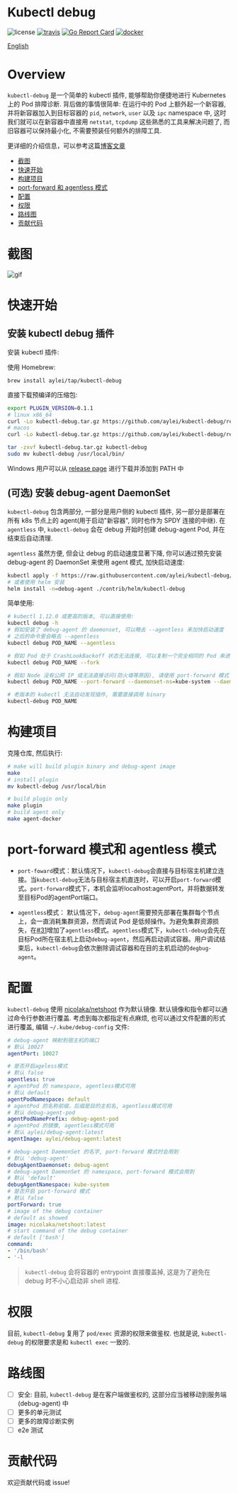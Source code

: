 # Kubectl debug

![license](https://img.shields.io/hexpm/l/plug.svg)
[![travis](https://travis-ci.org/aylei/kubectl-debug.svg?branch=master)](https://travis-ci.org/aylei/kubectl-debug)
[![Go Report Card](https://goreportcard.com/badge/github.com/aylei/kubectl-debug)](https://goreportcard.com/report/github.com/aylei/kubectl-debug)
[![docker](https://img.shields.io/docker/pulls/aylei/debug-agent.svg)](https://hub.docker.com/r/aylei/debug-agent)

[English](/README.md)

# Overview

`kubectl-debug` 是一个简单的 kubectl 插件, 能够帮助你便捷地进行 Kubernetes 上的 Pod 排障诊断. 背后做的事情很简单: 在运行中的 Pod 上额外起一个新容器, 并将新容器加入到目标容器的 `pid`, `network`, `user` 以及 `ipc` namespace 中, 这时我们就可以在新容器中直接用 `netstat`, `tcpdump` 这些熟悉的工具来解决问题了, 而旧容器可以保持最小化, 不需要预装任何额外的排障工具.

更详细的介绍信息，可以参考这篇[博客文章](https://aleiwu.com/post/kubectl-debug-intro/)

- [截图](#截图)
- [快速开始](#快速开始)
- [构建项目](#构建项目)
- [port-forward 和 agentless 模式](#port-forward-模式和-agentless-模式)
- [配置](#配置)
- [权限](#权限)
- [路线图](#路线图)
- [贡献代码](#贡献代码)

# 截图

![gif](/docs/kube-debug.gif)

# 快速开始

## 安装 kubectl debug 插件

安装 kubectl 插件:

使用 Homebrew:
```shell
brew install aylei/tap/kubectl-debug
```

直接下载预编译的压缩包:
```bash
export PLUGIN_VERSION=0.1.1
# linux x86_64
curl -Lo kubectl-debug.tar.gz https://github.com/aylei/kubectl-debug/releases/download/v${PLUGIN_VERSION}/kubectl-debug_${PLUGIN_VERSION}_linux_amd64.tar.gz
# macos
curl -Lo kubectl-debug.tar.gz https://github.com/aylei/kubectl-debug/releases/download/v${PLUGIN_VERSION}/kubectl-debug_${PLUGIN_VERSION}_darwin_amd64.tar.gz

tar -zxvf kubectl-debug.tar.gz kubectl-debug
sudo mv kubectl-debug /usr/local/bin/
```

Windows 用户可以从 [release page](https://github.com/aylei/kubectl-debug/releases/tag/v0.1.1) 进行下载并添加到 PATH 中

## (可选) 安装 debug-agent DaemonSet   

`kubectl-debug` 包含两部分, 一部分是用户侧的 kubectl 插件, 另一部分是部署在所有 k8s 节点上的 agent(用于启动"新容器", 同时也作为 SPDY 连接的中继). 在 `agentless` 中, `kubectl-debug` 会在 debug 开始时创建 debug-agent Pod, 并在结束后自动清理.

`agentless` 虽然方便, 但会让 debug 的启动速度显著下降, 你可以通过预先安装 debug-agent 的 DaemonSet 来使用 agent 模式, 加快启动速度:

```bash
kubectl apply -f https://raw.githubusercontent.com/aylei/kubectl-debug/master/scripts/agent_daemonset.yml
# 或者使用 helm 安装
helm install -n=debug-agent ./contrib/helm/kubectl-debug
```

简单使用:
```bash
# kubectl 1.12.0 或更高的版本, 可以直接使用:
kubectl debug -h
# 假如安装了 debug-agent 的 daemonset, 可以略去 --agentless 来加快启动速度
# 之后的命令里会略去 --agentless
kubectl debug POD_NAME --agentless

# 假如 Pod 处于 CrashLookBackoff 状态无法连接, 可以复制一个完全相同的 Pod 来进行诊断
kubectl debug POD_NAME --fork

# 假如 Node 没有公网 IP 或无法直接访问(防火墙等原因), 请使用 port-forward 模式
kubectl debug POD_NAME --port-forward --daemonset-ns=kube-system --daemonset-name=debug-agent

# 老版本的 kubectl 无法自动发现插件, 需要直接调用 binary
kubectl-debug POD_NAME
```

# 构建项目

克隆仓库, 然后执行:
```bash
# make will build plugin binary and debug-agent image
make
# install plugin
mv kubectl-debug /usr/local/bin

# build plugin only
make plugin
# build agent only
make agent-docker
```

# port-forward 模式和 agentless 模式

- `port-foward`模式：默认情况下，`kubectl-debug`会直接与目标宿主机建立连接。当`kubectl-debug`无法与目标宿主机直连时，可以开启`port-forward`模式。`port-forward`模式下，本机会监听localhost:agentPort，并将数据转发至目标Pod的agentPort端口。

- `agentless`模式： 默认情况下，`debug-agent`需要预先部署在集群每个节点上，会一直消耗集群资源，然而调试 Pod 是低频操作。为避免集群资源损失，在[#31](https://github.com/aylei/kubectl-debug/pull/31)增加了`agentless`模式。`agentless`模式下，`kubectl-debug`会先在目标Pod所在宿主机上启动`debug-agent`，然后再启动调试容器。用户调试结束后，`kubectl-debug`会依次删除调试容器和在目的主机启动的`degbug-agent`。


# 配置

`kubectl-debug` 使用 [nicolaka/netshoot](https://github.com/nicolaka/netshoot) 作为默认镜像. 默认镜像和指令都可以通过命令行参数进行覆盖. 考虑到每次都指定有点麻烦, 也可以通过文件配置的形式进行覆盖, 编辑 `~/.kube/debug-config` 文件:

```yaml
# debug-agent 映射到宿主机的端口
# 默认 10027
agentPort: 10027

# 是否开启ageless模式
# 默认 false
agentless: true
# agentPod 的 namespace, agentless模式可用
# 默认 default
agentPodNamespace: default
# agentPod 的名称前缀，后缀是目的主机名, agentless模式可用
# 默认 debug-agent-pod
agentPodNamePrefix: debug-agent-pod
# agentPod 的镜像, agentless模式可用
# 默认 aylei/debug-agent:latest
agentImage: aylei/debug-agent:latest

# debug-agent DaemonSet 的名字, port-forward 模式时会用到
# 默认 'debug-agent'
debugAgentDaemonset: debug-agent
# debug-agent DaemonSet 的 namespace, port-forward 模式会用到
# 默认 'default'
debugAgentNamespace: kube-system
# 是否开启 port-forward 模式
# 默认 false
portForward: true
# image of the debug container
# default as showed
image: nicolaka/netshoot:latest
# start command of the debug container
# default ['bash']
command:
- '/bin/bash'
- '-l
```

> `kubectl-debug` 会将容器的 entrypoint 直接覆盖掉, 这是为了避免在 debug 时不小心启动非 shell 进程.

# 权限

目前, `kubectl-debug` 复用了 `pod/exec` 资源的权限来做鉴权. 也就是说, `kubectl-debug` 的权限要求是和 `kubectl exec` 一致的.

# 路线图

- [ ] 安全: 目前, `kubectl-debug` 是在客户端做鉴权的, 这部分应当被移动到服务端(debug-agent) 中
- [ ] 更多的单元测试
- [ ] 更多的故障诊断实例
- [ ] e2e 测试

# 贡献代码

欢迎贡献代码或 issue!
